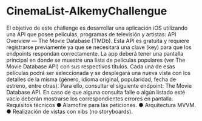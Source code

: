 # CinemaList-AlkemyChallengue

El objetivo de este challenge es desarrollar una aplicación iOS utilizando una API que posee películas, programas de televisión y artistas: API Overview — The Movie Database (TMDb). Esta API es gratuita y requiere registrarse previamente ya que se necesitará una clave (key) para que los endpoints respondan correctamente.
La app deberá tener una pantalla principal en donde se muestre una lista de películas populares (ver The Movie Database API) con sus respectivos títulos.
Cada una de esas películas podrá ser seleccionada y se desplegará una nueva vista con los detalles de la misma (género, idioma original, popularidad, fecha de estreno, entre otras). Para ello, consultar el siguiente endpoint: The Movie Database API.
En caso de que alguna consulta falle o algún listado esté vacío deberán mostrarse los correspondientes errores en pantalla.
Requisitos técnicos
● Alamofire para las peticiones.
● Arquitectura MVVM.
● Realización de vistas con xibs (no storyboards).
